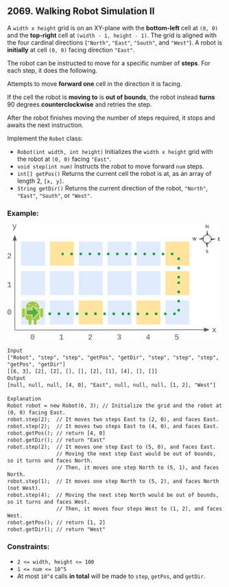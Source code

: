 ## 2069. Walking Robot Simulation II

A ```width x height``` grid is on an XY-plane with the **bottom-left** cell at ```(0, 0)``` and the **top-right** cell at ```(width - 1, height - 1)```. The grid is aligned with the four cardinal directions (```"North"```, ```"East"```, ```"South"```, and ```"West"```). A robot is **initially** at cell ```(0, 0)``` facing direction ```"East"```.

The robot can be instructed to move for a specific number of **steps**. For each step, it does the following.

Attempts to move **forward one** cell in the direction it is facing.

If the cell the robot is **moving to** is **out of bounds**, the robot instead **turns** 90 degrees **counterclockwise** and retries the step.

After the robot finishes moving the number of steps required, it stops and awaits the next instruction.

Implement the ```Robot``` class:

* ```Robot(int width, int height)``` Initializes the ```width x height``` grid with the robot at ```(0, 0)``` facing ```"East"```.
* ```void step(int num)``` Instructs the robot to move forward ```num``` steps.
* ```int[] getPos()``` Returns the current cell the robot is at, as an array of length 2, ```[x, y]```.
* ```String getDir()``` Returns the current direction of the robot, ```"North"```, ```"East"```, ```"South"```, or ```"West"```.


### Example:

![Example](images/example.png)

```
Input
["Robot", "step", "step", "getPos", "getDir", "step", "step", "step", "getPos", "getDir"]
[[6, 3], [2], [2], [], [], [2], [1], [4], [], []]
Output
[null, null, null, [4, 0], "East", null, null, null, [1, 2], "West"]

Explanation
Robot robot = new Robot(6, 3); // Initialize the grid and the robot at (0, 0) facing East.
robot.step(2);  // It moves two steps East to (2, 0), and faces East.
robot.step(2);  // It moves two steps East to (4, 0), and faces East.
robot.getPos(); // return [4, 0]
robot.getDir(); // return "East"
robot.step(2);  // It moves one step East to (5, 0), and faces East.
                // Moving the next step East would be out of bounds, so it turns and faces North.
                // Then, it moves one step North to (5, 1), and faces North.
robot.step(1);  // It moves one step North to (5, 2), and faces North (not West).
robot.step(4);  // Moving the next step North would be out of bounds, so it turns and faces West.
                // Then, it moves four steps West to (1, 2), and faces West.
robot.getPos(); // return [1, 2]
robot.getDir(); // return "West"
```

### Constraints:

* ```2 <= width, height <= 100```
* ```1 <= num <= 10^5```
* At most ```10^4``` calls **in total** will be made to ```step```, ```getPos```, and ```getDir```.